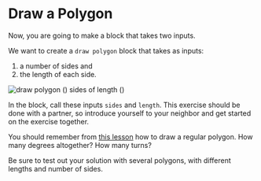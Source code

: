 # Draw a Polygon

Now, you are going to make a block that takes two inputs.

We want to create a `draw polygon` block that takes as inputs:

1. a number of sides and
2. the length of each side.

![draw polygon \(\) sides of length \(\)](https://beautyjoy.github.io/bjc-r/img/prog/polyblock.png)

In the block, call these inputs `sides` and `length`. This exercise should be done with a partner, so introduce yourself to your neighbor and get started on the exercise together.

You should remember from [this lesson](https://beautyjoy.github.io/bjc-r/cur/programming/loops/repeat-n/draw-regular-polygons-with-repeat.html) how to draw a regular polygon. How many degrees altogether? How many turns?

Be sure to test out your solution with several polygons, with different lengths and number of sides.

